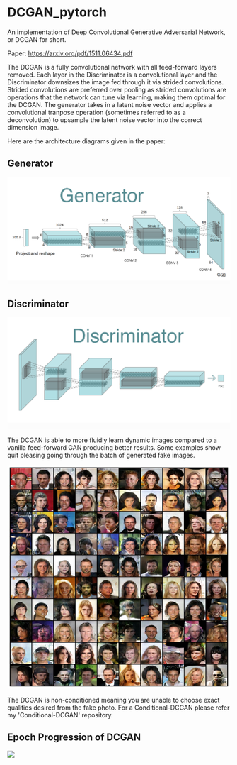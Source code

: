 # DCGAN_pytorch
An implementation of Deep Convolutional Generative Adversarial Network, or DCGAN for short.

Paper: https://arxiv.org/pdf/1511.06434.pdf

The DCGAN is a fully convolutional network with all feed-forward layers removed. Each layer in the Discriminator is a convolutional layer and the Discriminator downsizes the image fed through it via strided convolutions. Strided convolutions are preferred over pooling as strided convolutions are operations that the network can tune via learning, making them optimal for the DCGAN. The generator takes in a latent noise vector and applies a convolutional tranpose operation (sometimes referred to as a deconvolution) to upsample the latent noise vector into the correct dimension image.

Here are the architecture diagrams given in the paper:

## Generator

![](data/uploads/generator.png)

## Discriminator

![](data/uploads/discriminator.png)

The DCGAN is able to more fluidly learn dynamic images compared to a vanilla feed-forward GAN producing better results. Some examples show quit pleasing going through the batch of generated fake images.

![](data/saved_images/epoch_15_checkpoint.jpg)

The DCGAN is non-conditioned meaning you are unable to choose exact qualities desired from the fake photo. For a Conditional-DCGAN please refer my 'Conditional-DCGAN' repository.

## Epoch Progression of DCGAN

![](data/saved_images/epoch_progression.gif)
